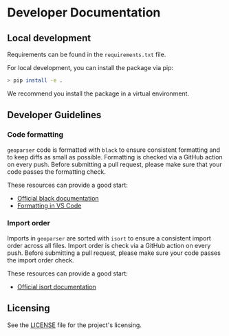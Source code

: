 # Developer Documentation

## Local development

Requirements can be found in the `requirements.txt` file.

For local development, you can install the package via pip:

```bash
> pip install -e .
```

We recommend you install the package in a virtual environment.

## Developer Guidelines

### Code formatting

`geoparser` code is formatted with `black` to ensure consistent formatting and to keep diffs as small as possible. Formatting is checked via a GitHub action on every push. Before submitting a pull request, please make sure that your code passes the formatting check.

These resources can provide a good start:

- [Official black documentation](https://black.readthedocs.io/en/stable/getting_started.html)
- [Formatting in VS Code](https://code.visualstudio.com/docs/python/formatting)

### Import order

Imports in `geoparser` are sorted with `isort` to ensure a consistent import order across all files. Import order is check via a GitHub action on every push. Before submitting a pull request, please make sure your code passes the import order check.

These resources can provide a good start:

- [Official isort documentation](https://pycqa.github.io/isort/index.html)

## Licensing

See the [LICENSE](./LICENSE) file for the project's licensing.

